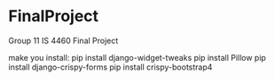 # FinalProject
Group 11 IS 4460 Final Project


make you install:
    pip install django-widget-tweaks
    pip install Pillow
    pip install django-crispy-forms
    pip install crispy-bootstrap4


